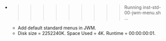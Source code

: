 * >>>>>>>>> Running inst-std-00-jwm-menu.sh ...
  * Add default standard menus in JWM.
  * Disk size = 2252240K. Space Used = 4K. Runtime = 00:00:00:01.

